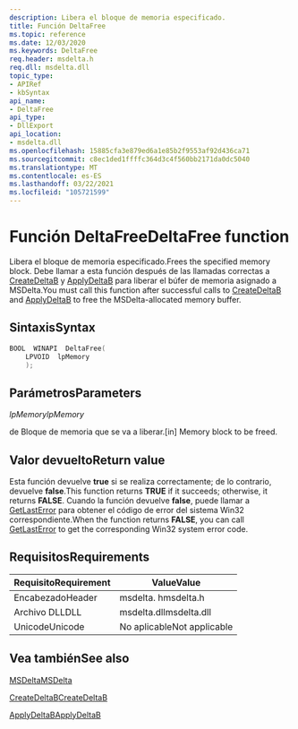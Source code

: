 ```yaml
---
description: Libera el bloque de memoria especificado.
title: Función DeltaFree
ms.topic: reference
ms.date: 12/03/2020
ms.keywords: DeltaFree
req.header: msdelta.h
req.dll: msdelta.dll
topic_type:
- APIRef
- kbSyntax
api_name:
- DeltaFree
api_type:
- DllExport
api_location:
- msdelta.dll
ms.openlocfilehash: 15885cfa3e879ed6a1e85b2f9553af92d436ca71
ms.sourcegitcommit: c8ec1ded1ffffc364d3c4f560bb2171da0dc5040
ms.translationtype: MT
ms.contentlocale: es-ES
ms.lasthandoff: 03/22/2021
ms.locfileid: "105721599"
---
```

# <a name="deltafree-function"></a><span data-ttu-id="89bc2-103">Función DeltaFree</span><span class="sxs-lookup"><span data-stu-id="89bc2-103">DeltaFree function</span></span>

<span data-ttu-id="89bc2-104">Libera el bloque de memoria especificado.</span><span class="sxs-lookup"><span data-stu-id="89bc2-104">Frees the specified memory block.</span></span> <span data-ttu-id="89bc2-105">Debe llamar a esta función después de las llamadas correctas a [CreateDeltaB](msdelta-createdeltab.md) y [ApplyDeltaB](msdelta-applydeltab.md) para liberar el búfer de memoria asignado a MSDelta.</span><span class="sxs-lookup"><span data-stu-id="89bc2-105">You must call this function after successful calls to [CreateDeltaB](msdelta-createdeltab.md) and [ApplyDeltaB](msdelta-applydeltab.md) to free the MSDelta-allocated memory buffer.</span></span>

## <a name="syntax"></a><span data-ttu-id="89bc2-106">Sintaxis</span><span class="sxs-lookup"><span data-stu-id="89bc2-106">Syntax</span></span>

```cpp
BOOL  WINAPI  DeltaFree(
    LPVOID  lpMemory
    );
```

## <a name="parameters"></a><span data-ttu-id="89bc2-107">Parámetros</span><span class="sxs-lookup"><span data-stu-id="89bc2-107">Parameters</span></span>

<span data-ttu-id="89bc2-108">*lpMemory*</span><span class="sxs-lookup"><span data-stu-id="89bc2-108">*lpMemory*</span></span>

<span data-ttu-id="89bc2-109">de Bloque de memoria que se va a liberar.</span><span class="sxs-lookup"><span data-stu-id="89bc2-109">[in] Memory block to be freed.</span></span>

## <a name="return-value"></a><span data-ttu-id="89bc2-110">Valor devuelto</span><span class="sxs-lookup"><span data-stu-id="89bc2-110">Return value</span></span>

<span data-ttu-id="89bc2-111">Esta función devuelve **true** si se realiza correctamente; de lo contrario, devuelve **false**.</span><span class="sxs-lookup"><span data-stu-id="89bc2-111">This function returns **TRUE** if it succeeds; otherwise, it returns **FALSE**.</span></span> <span data-ttu-id="89bc2-112">Cuando la función devuelve **false**, puede llamar a [GetLastError](/windows/win32/api/errhandlingapi/nf-errhandlingapi-getlasterror) para obtener el código de error del sistema Win32 correspondiente.</span><span class="sxs-lookup"><span data-stu-id="89bc2-112">When the function returns **FALSE**, you can call [GetLastError](/windows/win32/api/errhandlingapi/nf-errhandlingapi-getlasterror) to get the corresponding Win32 system error code.</span></span>

## <a name="requirements"></a><span data-ttu-id="89bc2-113">Requisitos</span><span class="sxs-lookup"><span data-stu-id="89bc2-113">Requirements</span></span>

| <span data-ttu-id="89bc2-114">Requisito</span><span class="sxs-lookup"><span data-stu-id="89bc2-114">Requirement</span></span> | <span data-ttu-id="89bc2-115">Value</span><span class="sxs-lookup"><span data-stu-id="89bc2-115">Value</span></span> |
|----------------|---------------------------------------------------------------------------------------|
| <span data-ttu-id="89bc2-116">Encabezado</span><span class="sxs-lookup"><span data-stu-id="89bc2-116">Header</span></span> | <span data-ttu-id="89bc2-117">msdelta. h</span><span class="sxs-lookup"><span data-stu-id="89bc2-117">msdelta.h</span></span> |
| <span data-ttu-id="89bc2-118">Archivo DLL</span><span class="sxs-lookup"><span data-stu-id="89bc2-118">DLL</span></span> | <span data-ttu-id="89bc2-119">msdelta.dll</span><span class="sxs-lookup"><span data-stu-id="89bc2-119">msdelta.dll</span></span> |
| <span data-ttu-id="89bc2-120">Unicode</span><span class="sxs-lookup"><span data-stu-id="89bc2-120">Unicode</span></span> | <span data-ttu-id="89bc2-121">No aplicable</span><span class="sxs-lookup"><span data-stu-id="89bc2-121">Not applicable</span></span> |

## <a name="see-also"></a><span data-ttu-id="89bc2-122">Vea también</span><span class="sxs-lookup"><span data-stu-id="89bc2-122">See also</span></span>

[<span data-ttu-id="89bc2-123">MSDelta</span><span class="sxs-lookup"><span data-stu-id="89bc2-123">MSDelta</span></span>](msdelta.md)

[<span data-ttu-id="89bc2-124">CreateDeltaB</span><span class="sxs-lookup"><span data-stu-id="89bc2-124">CreateDeltaB</span></span>](msdelta-createdeltab.md)

[<span data-ttu-id="89bc2-125">ApplyDeltaB</span><span class="sxs-lookup"><span data-stu-id="89bc2-125">ApplyDeltaB</span></span>](msdelta-applydeltab.md)
